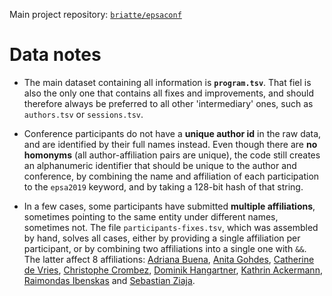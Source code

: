 Main project repository: [`briatte/epsaconf`](https://github.com/briatte/epsaconf)

# Data notes

- The main dataset containing all information is __`program.tsv`__. That fiel is also the only one that contains all fixes and improvements, and should therefore always be preferred to all other 'intermediary' ones, such as `authors.tsv` or `sessions.tsv`.

- Conference participants do not have a __unique author id__ in the raw data, and are identified by their full names instead. Even though there are __no homonyms__ (all author-affiliation pairs are unique), the code still creates an alphanumeric identifier that should be unique to the author and conference, by combining the name and affiliation of each participation to the `epsa2019` keyword, and by taking a 128-bit hash of that string.

- In a few cases, some participants have submitted __multiple affiliations__, sometimes pointing to the same entity under different names, sometimes not. The file `participants-fixes.tsv`, which was assembled by hand, solves all cases, either by providing a single affiliation per participant, or by combining two affiliations into a single one with `&&`. The latter affect 8 affiliations: [Adriana Buena](http://www.adrianabunea.com/), [Anita Gohdes](http://www.anitagohdes.net/), [Catherine de Vries](http://catherinedevries.eu/), [Christophe Crombez](https://tec.fsi.stanford.edu/people/christophe_crombez), [Dominik Hangartner](https://www.hangartner.net/), [Kathrin Ackermann](https://kathrinackermann.github.io/), [Raimondas Ibenskas](https://uk.linkedin.com/in/raimondas-ibenskas-b158a1170) and [Sebastian Ziaja](http://www.ziaja.koeln/).
